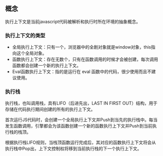 ## 概念
执行上下文是当前javascript代码被解析和执行时所在环境的抽象概念。

### 执行上下文的类型
* 全局执行上下文：只有一个，浏览器中的全剧对象就是window对象，this指向这个全局对象。
* 函数执行上下文：存在无数个，只有在函数调用的时候才会被创建，每次调用函数都会创建一个新的执行上下文。
* Eval函数执行上下文：指的是运行在 eval 函数中的代码，很少使用而且不建议使用。  

### 执行栈 
执行栈，也叫调用栈，具有LIFO（后进先出，LAST IN FIRST OUT）结构，用于存储在代码执行期间创建的所有的执行上下文。
  
首次运行JS代码时，会创建一个全局执行上下文并Push到当先的执行栈中。每当发生函数调用，引擎都会为该函数创建一个新的函数执行上下文并Push到当前执行栈的栈顶。  
  
根据执行栈LIFO规则，当栈顶函数运行完成后，其对应的函数执行上下文将会从执行栈中Pop出，上下文控制权将移到当前执行栈的下一个执行上下文。  
